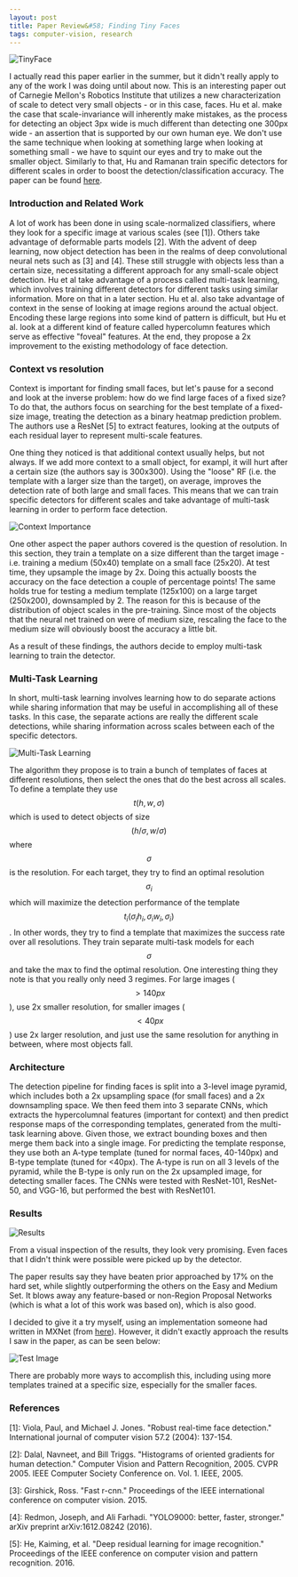 ```yaml
---
layout: post
title: Paper Review&#58; Finding Tiny Faces
tags: computer-vision, research
---
```


![TinyFace](http://www.cmu.edu/news/stories/archives/2017/march/images/tinyfaces-centipede_853x480-min.jpg)

I actually read this paper earlier in the summer, but it didn't really apply to any of the work I was doing until about now. This is an interesting paper out of Carnegie Mellon's Robotics Institute that utilizes a new characterization of scale to detect very small objects - or in this case, faces. Hu et al. make the case that scale-invariance will inherently make mistakes, as the process for detecting an object 3px wide is much different than detecting one 300px wide - an assertion that is supported by our own human eye. We don't use the same technique when looking at something large when looking at something small - we have to squint our eyes and try to make out the smaller object. Similarly to that, Hu and Ramanan train specific detectors for different scales in order to boost the detection/classification accuracy. The paper can be found [here](https://arxiv.org/pdf/1612.04402v1.pdf).

### Introduction and Related Work

A lot of work has been done in using scale-normalized classifiers, where they look for a specific image at various scales (see [1]). Others take advantage of deformable parts models [2]. With the advent of deep learning, now object detection has been in the realms of deep convolutional neural nets such as [3] and [4]. These still struggle with objects less than a certain size, necessitating a different approach for any small-scale object detection. Hu et al take advantage of a process called multi-task learning, which involves training different detectors for different tasks using similar information. More on that in a later section. Hu et al. also take advantage of context in the sense of looking at image regions around the actual object. Encoding these large regions into some kind of pattern is difficult, but Hu et al. look at a different kind of feature called hypercolumn features which serve as effective "foveal" features. At the end, they propose a 2x improvement to the existing methodology of face detection.

### Context vs resolution

Context is important for finding small faces, but let's pause for a second and look at the inverse problem: how do we find large faces of a fixed size? To do that, the authors focus on searching for the best template of a fixed-size image, treating the detection as a binary heatmap prediction problem. The authors use a ResNet [5] to extract features, looking at the outputs of each residual layer to represent multi-scale features.

One thing they noticed is that additional context usually helps, but not always. If we add more context to a small object, for exampl, it will hurt after a certain size (the authors say is 300x300). Using the "loose" RF (i.e. the template with a larger size than the target), on average, improves the detection rate of both large and small faces. This means that we can train specific detectors for different scales and take advantage of multi-task learning in order to perform face detection.

![Context Importance](https://www.cs.cmu.edu/~peiyunh/tiny/context_case.png)

One other aspect the paper authors covered is the question of resolution. In this section, they train a template on a size different than the target image - i.e. training a medium (50x40) template on a small face (25x20). At test time, they upsample the image by 2x. Doing this actually boosts the accuracy on the face detection a couple of percentage points! The same holds true for testing a medium template (125x100) on a large target (250x200), downsampled by 2. The reason for this is because of the distribution of object scales in the pre-training. Since most of the objects that the neural net trained on were of medium size, rescaling the face to the medium size will obviously boost the accuracy a little bit.

As a result of these findings, the authors decide to employ multi-task learning to train the detector.

### Multi-Task Learning

In short, multi-task learning involves learning how to do separate actions while sharing information that may be useful in accomplishing all of these tasks. In this case, the separate actions are really the different scale detections, while sharing information across scales between each of the specific detectors.

![Multi-Task Learning](https://lh5.googleusercontent.com/proxy/sO73QPC5gaMifWstSAwT2dhe9FCek7kXGuVq7H42ETL_QXL1xS3PSGR3Y7bRCbCDt3Gj-WPrEXzla0T4FDOR2g=w5000-h5000)

The algorithm they propose is to train a bunch of templates of faces at different resolutions, then select the ones that do the best across all scales. To define a template they use $$t(h,w,\sigma)$$ which is used to detect objects of size $$(h / \sigma, w / \sigma)$$ where $$\sigma$$ is the resolution. For each target, they try to find an optimal resolution $$\sigma_i$$ which will maximize the detection performance of the template $$t_i(\sigma_ih_i, \sigma_iw_i,\sigma_i)$$. In other words, they try to find a template that maximizes the success rate over all resolutions. They train separate multi-task models for each $$\sigma$$ and take the max to find the optimal resolution. One interesting thing they note is that you really only need 3 regimes. For large images ($$ > 140px$$), use 2x smaller resolution, for smaller images ($$ < 40px$$) use 2x larger resolution, and just use the same resolution for anything in between, where most objects fall.

### Architecture

The detection pipeline for finding faces is split into a 3-level image pyramid, which includes both a 2x upsampling space (for small faces) and a 2x downsampling space. We then feed them into 3 separate CNNs, which extracts the hypercolumnal features (important for context) and then predict response maps of the corresponding templates, generated from the multi-task learning above. Given those, we extract bounding boxes and then merge them back into a single image. For predicting the template response, they use both an A-type template (tuned for normal faces, 40-140px) and B-type template (tuned for <40px). The A-type is run on all 3 levels of the pyramid, while the B-type is only run on the 2x upsampled image, for detecting smaller faces. The CNNs were tested with ResNet-101, ResNet-50, and VGG-16, but performed the best with ResNet101.

### Results

![Results](https://www.cs.cmu.edu/~peiyunh/tiny/scale_examples.png)

From a visual inspection of the results, they look very promising. Even faces that I didn't think were possible were picked up by the detector.

The paper results say they have beaten prior approached by 17% on the hard set, while slightly outperforming the others on the Easy and Medium Set. It blows away any feature-based or non-Region Proposal Networks (which is what a lot of this work was based on), which is also good.

I decided to give it a try myself, using an implementation someone had written in MXNet (from [here](https://github.com/zzw1123/mxnet-finding-tiny-face)). However, it didn't exactly approach the results I saw in the paper, as can be seen below:

![Test Image](https://i.imgur.com/fkcP9KE.jpg)

There are probably more ways to accomplish this, including using more templates trained at a specific size, especially for the smaller faces.

### References

[1]&#58; Viola, Paul, and Michael J. Jones. "Robust real-time face detection." International journal of computer vision 57.2 (2004): 137-154.

[2]&#58; Dalal, Navneet, and Bill Triggs. "Histograms of oriented gradients for human detection." Computer Vision and Pattern Recognition, 2005. CVPR 2005. IEEE Computer Society Conference on. Vol. 1. IEEE, 2005.

[3]&#58; Girshick, Ross. "Fast r-cnn." Proceedings of the IEEE international conference on computer vision. 2015.

[4]&#58; Redmon, Joseph, and Ali Farhadi. "YOLO9000: better, faster, stronger." arXiv preprint arXiv:1612.08242 (2016).

[5]&#58; He, Kaiming, et al. "Deep residual learning for image recognition." Proceedings of the IEEE conference on computer vision and pattern recognition. 2016.
